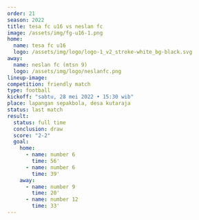 ```yaml
---
order: 21
season: 2022
title: tesa fc u16 vs neslan fc
image: /assets/img/fg-u16-1.png
home:
  name: tesa fc u16
  logo: /assets/img/logo/logo-1_v2_stroke-white_bg-black.svg
away:
  name: neslan fc (mtsn 9)
  logo: /assets/img/logo/neslanfc.png
lineup-image:
competition: friendly match
type: football
kickoff: "sabtu, 28 mei 2022 • 15:30 wib"
place: lapangan sepakbola, desa kutaraja
status: last match
result:
  status: full time
  conclusion: draw
  score: "2-2"
  goal: 
    home:
      - name: number 6
        time: 56'
      - name: number 6
        time: 39'
    away:
      - name: number 9
        time: 20'
      - name: number 12
        time: 33'
---
```

